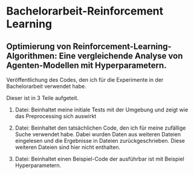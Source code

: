 # Bachelorarbeit-Reinforcement Learning

## Optimierung von Reinforcement-Learning-Algorithmen: Eine vergleichende Analyse von Agenten-Modellen mit Hyperparametern.

Veröffentlichung des Codes, den ich für die Experimente in der Bachelorarbeit verwendet habe.

Dieser ist in 3 Teile aufgeteit.

1. Datei:
   Beinhaltet meine initiale Tests mit der Umgebung und zeigt wie das Preprocessing sich auswirkt

2. Datei:
   Beinhaltet den tatsächlichen Code, den ich für meine zufällige Suche verwendet habe. Dabei wurden Daten aus weiteren Dateien eingelesen und die Ergebnisse in Dateien zurückgeschrieben.
   Diese weiteren Dateien sind hier nicht enthalten.

3. Datei:
   Beinhaltet einen Beispiel-Code der ausführbar ist mit Beispiel Hyperparametern.


